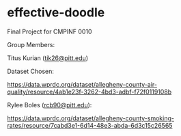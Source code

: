 # effective-doodle
Final Project for CMPINF 0010

Group Members:


Titus Kurian (tik26@pitt.edu)


Dataset Chosen: 


https://data.wprdc.org/dataset/allegheny-county-air-quality/resource/4ab1e23f-3262-4bd3-adbf-f72f0119108b 


Rylee Boles (rcb90@pitt.edu):

https://data.wprdc.org/dataset/allegheny-county-smoking-rates/resource/7cabd3e1-6d14-48e3-abda-6d3c15c26565

